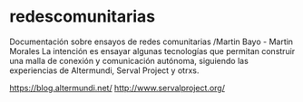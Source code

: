 # redescomunitarias
Documentación sobre ensayos de redes comunitarias /Martin Bayo - Martin Morales
La intención es ensayar algunas tecnologías que permitan construir una malla de conexión 
y comunicación autónoma, siguiendo las experiencias de Altermundi, Serval Project y otrxs.

https://blog.altermundi.net/
http://www.servalproject.org/
